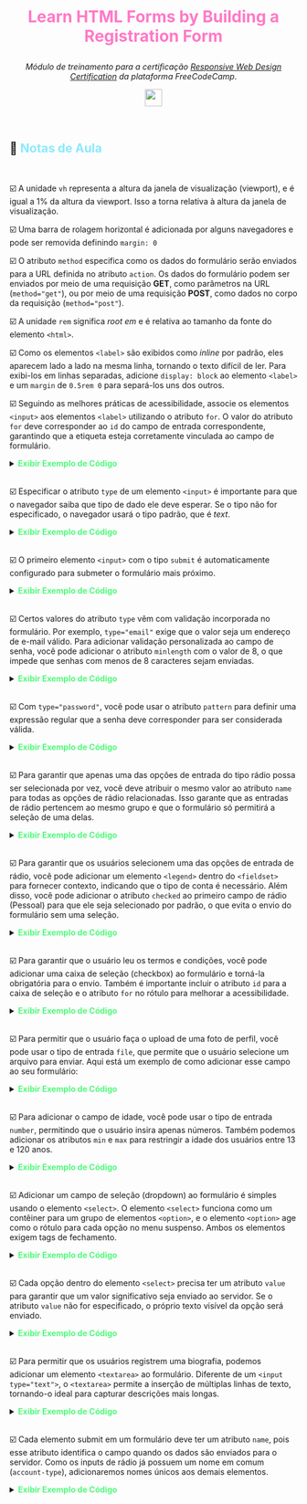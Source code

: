 # <p align="center"><font color='#FF79C6'><strong>Learn HTML Forms by Building a Registration Form</strong></font></p>

<p align="center"> <i>Módulo de treinamento para a certificação <a href="https://www.freecodecamp.org/learn/2022/responsive-web-design/"><em>Responsive Web Design Certification</em></a> da plataforma FreeCodeCamp</i>.
<p>

<p align="center">
    <img src="https://skillicons.dev/icons?i=html,css,md,vscode,git,github" height="30px">
</p>


<br>

## :memo: <font color='#8BE9FD'><strong>Notas de Aula</strong></font>

<br>

:ballot_box_with_check: A unidade `vh` representa a altura da janela de visualização (viewport), e é igual a 1% da altura da viewport. Isso a torna relativa à altura da janela de visualização.


:ballot_box_with_check: Uma barra de rolagem horizontal é adicionada por alguns navegadores e pode ser removida definindo `margin: 0`


:ballot_box_with_check: O atributo `method` especifica como os dados do formulário serão enviados para a URL definida no atributo `action`. Os dados do formulário podem ser enviados por meio de uma requisição **GET**, como parâmetros na URL (`method="get"`), ou por meio de uma requisição **POST**, como dados no corpo da requisição (`method="post"`).


:ballot_box_with_check: A unidade `rem` significa *root em* e é relativa ao tamanho da fonte do elemento `<html>`.


:ballot_box_with_check: Como os elementos `<label>` são exibidos como *inline* por padrão, eles aparecem lado a lado na mesma linha, tornando o texto difícil de ler. Para exibi-los em linhas separadas, adicione `display: block` ao elemento `<label>` e um `margin` de `0.5rem 0` para separá-los uns dos outros.


:ballot_box_with_check: Seguindo as melhores práticas de acessibilidade, associe os elementos `<input>` aos elementos `<label>` utilizando o atributo `for`. O valor do atributo `for` deve corresponder ao `id` do campo de entrada correspondente, garantindo que a etiqueta esteja corretamente vinculada ao campo de formulário.  


<details>
  <summary><font color='#50FA7B'><strong>Exibir Exemplo de Código</strong></font></summary>

### :star: <font color='#BD93F9'><strong>Exemplo</strong></font> :star:

```html
<label for="email">E-mail:</label>
<input type="email" id="email" name="email">
```

</details>
<br>

:ballot_box_with_check: Especificar o atributo `type` de um elemento `<input>` é importante para que o navegador saiba que tipo de dado ele deve esperar. Se o tipo não for especificado, o navegador usará o tipo padrão, que é *text*.


<details>
  <summary><font color='#50FA7B'><strong>Exibir Exemplo de Código</strong></font></summary>

### :star: <font color='#BD93F9'><strong>Exemplo</strong></font> :star:

```html
<form>
  <label for="name">Nome:</label>
  <input type="text" id="name" name="name" required>

  <label for="surname">Sobrenome:</label>
  <input type="text" id="surname" name="surname" required>

  <label for="email">E-mail:</label>
  <input type="email" id="email" name="email" required>

  <label for="password">Senha:</label>
  <input type="password" id="password" name="password" required>
  
  <button type="submit">Registrar</button>
</form>
```

</details>

<br>

:ballot_box_with_check: O primeiro elemento `<input>` com o tipo `submit` é automaticamente configurado para submeter o formulário mais próximo.


<details>
  <summary><font color='#50FA7B'><strong>Exibir Exemplo de Código</strong></font></summary>

### :star: <font color='#BD93F9'><strong>Exemplo</strong></font> :star:

```html
<form>
  <input type="submit" value="Enviar">
</form>
```
</details>

<br>


:ballot_box_with_check: Certos valores do atributo `type` vêm com validação incorporada no formulário. Por exemplo, `type="email"` exige que o valor seja um endereço de e-mail válido. Para adicionar validação personalizada ao campo de senha, você pode adicionar o atributo `minlength` com o valor de 8, o que impede que senhas com menos de 8 caracteres sejam enviadas.


<details>
  <summary><font color='#50FA7B'><strong>Exibir Exemplo de Código</strong></font></summary>

### :star: <font color='#BD93F9'><strong>Exemplo</strong></font> :star:

```html
<form>
  <fieldset>
    <legend>Informações de Contato</legend>
    <label for="email">E-mail:</label>
    <input type="email" id="email" name="email" required>

    <label for="password">Senha:</label>
    <input type="password" id="password" name="password" required minlength="8">

  </fieldset>

  <input type="submit" value="Enviar">
</form>
```  

</details>

<br>


:ballot_box_with_check: Com `type="password"`, você pode usar o atributo `pattern` para definir uma expressão regular que a senha deve corresponder para ser considerada válida.


<details>
  <summary><font color='#50FA7B'><strong>Exibir Exemplo de Código</strong></font></summary>

### :star: <font color='#BD93F9'><strong>Exemplo</strong></font> :star:

Se você quiser que a senha tenha pelo menos uma letra maiúscula, uma letra minúscula, um número e um caractere especial, você pode usar o seguinte padrão:

```html
<form>
  <fieldset>
    <label for="password">Senha:</label>
    <input type="password" id="password" name="password" required minlength="8" 
           pattern="(?=.*[a-z])(?=.*[A-Z])(?=.*\d)(?=.*[@$!%*?&])[A-Za-z\d@$!%*?&]{8,}" 
           title="A senha deve ter pelo menos 8 caracteres,
                uma letra maiúscula, 
                uma letra minúscula,
                um número,
                um caractere especial.">
  </fieldset>
</form>
```

Neste exemplo, o padrão exige que a senha tenha:

- Pelo menos 8 caracteres.
- Pelo menos uma letra minúscula.
- Pelo menos uma letra maiúscula.
- Pelo menos um número.
- Pelo menos um caractere especial, como `@$!%*?&`.  

O atributo `title` fornece uma mensagem de erro personalizada para o usuário caso a senha não atenda ao padrão.

</details>

<br>

:ballot_box_with_check: Para garantir que apenas uma das opções de entrada do tipo rádio possa ser selecionada por vez, você deve atribuir o mesmo valor ao atributo `name` para todas as opções de rádio relacionadas. Isso garante que as entradas de rádio pertencem ao mesmo grupo e que o formulário só permitirá a seleção de uma delas.


<details>
  <summary><font color='#50FA7B'><strong>Exibir Exemplo de Código</strong></font></summary>

### :star: <font color='#BD93F9'><strong>Exemplo</strong></font> :star:

```html
<form>
  <fieldset>
    <legend>Escolha o Tipo de Conta</legend>
    
    <label for="personal">Pessoal</label>
    <input type="radio" id="personal" name="account-type" value="personal">

    <label for="business">Negócios</label>
    <input type="radio" id="business" name="account-type" value="business">
  </fieldset>

  <input type="submit" value="Enviar">
</form>
```

Ao atribuir `name="account-type"` aos dois inputs de rádio, o formulário agora garante que apenas uma das opções possa ser selecionada ao mesmo tempo.

</details>

<br>

:ballot_box_with_check: Para garantir que os usuários selecionem uma das opções de entrada de rádio, você pode adicionar um elemento `<legend>` dentro do `<fieldset>` para fornecer contexto, indicando que o tipo de conta é necessário. Além disso, você pode adicionar o atributo `checked` ao primeiro campo de rádio (Pessoal) para que ele seja selecionado por padrão, o que evita o envio do formulário sem uma seleção.


<details>
  <summary><font color='#50FA7B'><strong>Exibir Exemplo de Código</strong></font></summary>

### :star: <font color='#BD93F9'><strong>Exemplo</strong></font> :star:

```html
<form>
  <fieldset>
    <legend>Escolha o Tipo de Conta (obrigatório)</legend>
    
    <label for="personal">Pessoal</label>
    <input type="radio" id="personal" name="account-type" value="personal" checked>

    <label for="business">Negócios</label>
    <input type="radio" id="business" name="account-type" value="business">
  </fieldset>

</form>
```

- **Legenda (legend)**: A legenda "Escolha o Tipo de Conta (obrigatório)" fornece contexto para os usuários sobre a exigência de seleção.
- **Atributo `checked`**: O atributo `checked` foi adicionado ao campo de rádio "Pessoal" para garantir que uma opção seja selecionada por padrão ao enviar o formulário. 

</details>

<br>

:ballot_box_with_check: Para garantir que o usuário leu os termos e condições, você pode adicionar uma caixa de seleção (checkbox) ao formulário e torná-la obrigatória para o envio. Também é importante incluir o atributo `id` para a caixa de seleção e o atributo `for` no rótulo para melhorar a acessibilidade.


<details>
  <summary><font color='#50FA7B'><strong>Exibir Exemplo de Código</strong></font></summary>

### :star: <font color='#BD93F9'><strong>Exemplo</strong></font> :star:

```html
<form>
  <fieldset>
    <label for="terms-and-conditions">
      <input type="checkbox" id="terms-and-conditions" name="terms-and-conditions" required>
      Eu li e concordo com os Termos e Condições
    </label>
  </fieldset>
</form>
```

- **Checkbox**: A caixa de seleção foi adicionada, com o atributo `required` para garantir que o usuário não possa enviar o formulário sem concordar com os termos.
- **Atributo `id`**: A caixa de seleção recebe o `id="terms-and-conditions"`.
- **Atributo `for`**: O elemento `<label>` usa o `for="terms-and-conditions"`, que vincula o rótulo à caixa de seleção.

</details>

<br>

:ballot_box_with_check: Para permitir que o usuário faça o upload de uma foto de perfil, você pode usar o tipo de entrada `file`, que permite que o usuário selecione um arquivo para enviar. Aqui está um exemplo de como adicionar esse campo ao seu formulário:


<details>
  <summary><font color='#50FA7B'><strong>Exibir Exemplo de Código</strong></font></summary>

### :star: <font color='#BD93F9'><strong>Exemplo</strong></font> :star:

```html
<form>
  <fieldset>
    <label for="profile-picture">Upload de uma foto de perfil:</label>
    <input type="file" id="profile-picture" name="profile-picture">
  </fieldset>

  <input type="submit" value="Enviar">
</form>
```

- **Tipo `file`**: O input com `type="file"` permite que o usuário escolha um arquivo para fazer o upload.
- **Rótulo**: O texto "Upload de uma foto de perfil" foi adicionado para indicar claramente o propósito do campo.
- **Atributo `id`**: O campo de upload recebe o `id="profile-picture"` para a associação com o rótulo (`for="profile-picture"`).

</details>

<br>

:ballot_box_with_check: Para adicionar o campo de idade, você pode usar o tipo de entrada `number`, permitindo que o usuário insira apenas números. Também podemos adicionar os atributos `min` e `max` para restringir a idade dos usuários entre 13 e 120 anos.


<details>
  <summary><font color='#50FA7B'><strong>Exibir Exemplo de Código</strong></font></summary>

### :star: <font color='#BD93F9'><strong>Exemplo</strong></font> :star:

```html
<form>
  <fieldset>
    <label for="age">Digite sua idade (anos):</label>
    <input type="number" id="age" name="age" min="13" max="120" required>
  </fieldset>

  <input type="submit" value="Enviar">
</form>
```

- **Campo de idade**: O campo de entrada para a idade usa o tipo `number`, com os atributos `min="13"` e `max="120"`, para garantir que a idade esteja dentro do intervalo válido.
- **Rótulo**: O texto "Digite sua idade (anos)" é adicionado para informar o usuário sobre o campo.
- **Atributos `min` e `max`**: Restringem a idade dos usuários para não ser inferior a 13 e não superior a 120 anos.

</details>

<br>

:ballot_box_with_check: Adicionar um campo de seleção (dropdown) ao formulário é simples usando o elemento `<select>`. O elemento `<select>` funciona como um contêiner para um grupo de elementos `<option>`, e o elemento `<option>` age como o rótulo para cada opção no menu suspenso. Ambos os elementos exigem tags de fechamento.


<details>
  <summary><font color='#50FA7B'><strong>Exibir Exemplo de Código</strong></font></summary>
  
### :star: <font color='#BD93F9'><strong>Exemplo</strong></font> :star:

```html
<form>
  <fieldset>
    <label for="user-role">Selecione o cargo:</label>
    <select id="user-role" name="user-role" required>
      <option value="admin">Administrador</option>
      <option value="editor">Editor</option>
      <option value="viewer">Visualizador</option>
    </select>
  </fieldset>

  <input type="submit" value="Enviar">
</form>
```

- **Elemento `<select>`**: O `<select>` cria o menu suspenso.
- **Elementos `<option>`**: Cada `<option>` define uma escolha dentro do menu suspenso, com o valor correspondente atribuído ao atributo `value`.
- **Rótulo para o campo de seleção**: "Selecione o cargo" foi adicionado como rótulo para o dropdown.

</details>

<br>

:ballot_box_with_check: Cada opção dentro do elemento `<select>` precisa ter um atributo `value` para garantir que um valor significativo seja enviado ao servidor. Se o atributo `value` não for especificado, o próprio texto visível da opção será enviado.

<details>
  <summary><font color='#50FA7B'><strong>Exibir Exemplo de Código</strong></font></summary>

### :star: <font color='#BD93F9'><strong>Exemplo</strong></font> :star:

```html
<form>
  <fieldset>
    <label for="user-role">Selecione o cargo:</label>
    <select id="user-role" name="user-role" required>
      <option value="">Selecione uma opção</option>
      <option value="admin">Administrador</option>
      <option value="editor">Editor</option>
      <option value="viewer">Visualizador</option>
    </select>
  </fieldset>

  <input type="submit" value="Enviar">
</form>
```

1. **Atributo `value`**: Cada `<option>` agora tem um atributo `value` correspondente.
2. **Opção padrão vazia**: A primeira opção (`value=""`) serve como um placeholder, garantindo que o usuário selecione uma opção válida antes de enviar o formulário. Como o campo é obrigatório (`required`), o formulário não será enviado se essa opção permanecer selecionada.

</details>

<br>

:ballot_box_with_check: Para permitir que os usuários registrem uma biografia, podemos adicionar um elemento `<textarea>` ao formulário. Diferente de um `<input type="text">`, o `<textarea>` permite a inserção de múltiplas linhas de texto, tornando-o ideal para capturar descrições mais longas.

<details>
  <summary><font color='#50FA7B'><strong>Exibir Exemplo de Código</strong></font></summary>

### :star: <font color='#BD93F9'><strong>Exemplo</strong></font> :star:


```html
<form>

  <fieldset>
    <label for="bio">Biografia:</label>
    <textarea id="bio" name="bio" rows="4" cols="50" placeholder="Escreva uma breve biografia..."></textarea>
  </fieldset>

  <input type="submit" value="Enviar">
</form>
```

1. **Elemento `<textarea>`**: Permite a entrada de várias linhas de texto.
2. **Atributo `rows` e `cols`**: Define o tamanho inicial da área de texto.
3. **Atributo `placeholder`**: Fornece um exemplo de entrada para orientar os usuários.

</details>

<br>

:ballot_box_with_check: Cada elemento submit em um formulário deve ter um atributo `name`, pois esse atributo identifica o campo quando os dados são enviados para o servidor. Como os inputs de rádio já possuem um nome em comum (`account-type`), adicionaremos nomes únicos aos demais elementos.

<details>
  <summary><font color='#50FA7B'><strong>Exibir Exemplo de Código</strong></font></summary>

### :star: <font color='#BD93F9'><strong>Exemplo</strong></font> :star:

```html
<form>
  <fieldset>
    <legend>Informações Pessoais</legend>
    
    <label for="name">Nome:</label>
    <input type="text" id="name" name="full-name" required>

    <label for="surname">Sobrenome:</label>
    <input type="text" id="surname" name="last-name" required>

    <label for="age">Digite sua idade (anos):</label>
    <input type="number" id="age" name="user-age" min="13" max="120" required>
  </fieldset>

  <fieldset>
    <legend>Escolha o Tipo de Conta (obrigatório)</legend>
    
    <label for="personal">Pessoal</label>
    <input type="radio" id="personal" name="account-type" value="personal" checked>

    <label for="business">Negócios</label>
    <input type="radio" id="business" name="account-type" value="business">
  </fieldset>

  <fieldset>
    <label for="terms-and-conditions">
      <input type="checkbox" id="terms-and-conditions" name="terms-agreement" required>
      Eu li e concordo com os Termos e Condições
    </label>
  </fieldset>

  <fieldset>
    <label for="profile-picture">Upload de uma foto de perfil:</label>
    <input type="file" id="profile-picture" name="profile-image">
  </fieldset>

  <fieldset>
    <label for="user-role">Selecione o cargo:</label>
    <select id="user-role" name="user-role" required>
      <option value="">Selecione uma opção</option>
      <option value="admin">Administrador</option>
      <option value="editor">Editor</option>
      <option value="viewer">Visualizador</option>
    </select>
  </fieldset>

  <fieldset>
    <label for="bio">Biografia:</label>
    <textarea id="bio" name="user-bio" rows="4" cols="50" placeholder="Escreva uma breve biografia..."></textarea>
  </fieldset>

  <input type="submit" value="Enviar" name="submit-button">
</form>
```


1. **Atributo `name` adicionado a todos os campos submittables**:
   - `name="full-name"` → Nome do usuário
   - `name="last-name"` → Sobrenome do usuário
   - `name="user-age"` → Idade do usuário
   - `name="terms-agreement"` → Confirmação de aceite dos termos
   - `name="profile-image"` → Upload de foto de perfil
   - `name="user-role"` → Seleção do cargo
   - `name="user-bio"` → Biografia do usuário
   - `name="submit-button"` → Botão de envio
   
2. **Os inputs de rádio continuam com o mesmo `name="account-type"`**, pois fazem parte do mesmo grupo.

Agora, o formulário está corretamente estruturado para que os dados enviados sejam bem identificados no servidor! 🚀

</details>